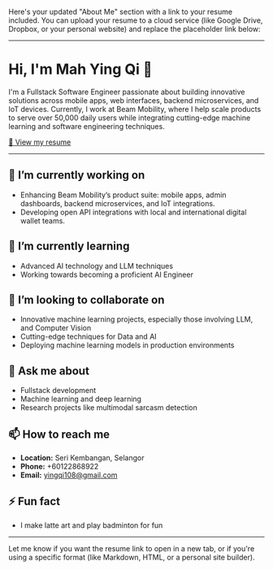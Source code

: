 Here's your updated "About Me" section with a link to your resume included. You can upload your resume to a cloud service (like Google Drive, Dropbox, or your personal website) and replace the placeholder link below:

---

# Hi, I'm Mah Ying Qi 👋

I'm a Fullstack Software Engineer passionate about building innovative solutions across mobile apps, web interfaces, backend microservices, and IoT devices. Currently, I work at Beam Mobility, where I help scale products to serve over 50,000 daily users while integrating cutting-edge machine learning and software engineering techniques.

[📄 View my resume](https://docs.google.com/document/d/13UcT93MoNEQ7XO4gJVGWUZas6cWiFPv7/edit?usp=sharing&ouid=116848648833830679496&rtpof=true&sd=true)

---

## 🔭 I’m currently working on

- Enhancing Beam Mobility’s product suite: mobile apps, admin dashboards, backend microservices, and IoT integrations.  
- Developing open API integrations with local and international digital wallet teams.

## 🌱 I’m currently learning

- Advanced AI technology and LLM techniques  
- Working towards becoming a proficient AI Engineer

## 👯 I’m looking to collaborate on

- Innovative machine learning projects, especially those involving LLM, and Computer Vision  
- Cutting-edge techniques for Data and AI  
- Deploying machine learning models in production environments

## 💬 Ask me about

- Fullstack development  
- Machine learning and deep learning  
- Research projects like multimodal sarcasm detection

## 📫 How to reach me

- **Location:** Seri Kembangan, Selangor  
- **Phone:** +60122868922  
- **Email:** [yingqi108@gmail.com](mailto:yingqi108@gmail.com)

## ⚡ Fun fact

- I make latte art and play badminton for fun

---

Let me know if you want the resume link to open in a new tab, or if you're using a specific format (like Markdown, HTML, or a personal site builder).
